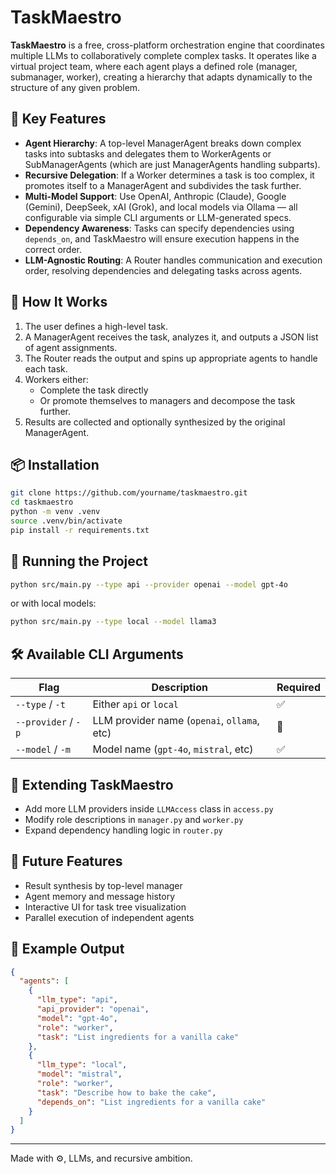 # TaskMaestro

**TaskMaestro** is a free, cross-platform orchestration engine that coordinates multiple LLMs to collaboratively complete complex tasks. It operates like a virtual project team, where each agent plays a defined role (manager, submanager, worker), creating a hierarchy that adapts dynamically to the structure of any given problem.

## 🚀 Key Features

- **Agent Hierarchy**: A top-level ManagerAgent breaks down complex tasks into subtasks and delegates them to WorkerAgents or SubManagerAgents (which are just ManagerAgents handling subparts).
- **Recursive Delegation**: If a Worker determines a task is too complex, it promotes itself to a ManagerAgent and subdivides the task further.
- **Multi-Model Support**: Use OpenAI, Anthropic (Claude), Google (Gemini), DeepSeek, xAI (Grok), and local models via Ollama — all configurable via simple CLI arguments or LLM-generated specs.
- **Dependency Awareness**: Tasks can specify dependencies using `depends_on`, and TaskMaestro will ensure execution happens in the correct order.
- **LLM-Agnostic Routing**: A Router handles communication and execution order, resolving dependencies and delegating tasks across agents.

## 🧠 How It Works

1. The user defines a high-level task.
2. A ManagerAgent receives the task, analyzes it, and outputs a JSON list of agent assignments.
3. The Router reads the output and spins up appropriate agents to handle each task.
4. Workers either:
   - Complete the task directly
   - Or promote themselves to managers and decompose the task further.
5. Results are collected and optionally synthesized by the original ManagerAgent.

## 📦 Installation

```bash
git clone https://github.com/yourname/taskmaestro.git
cd taskmaestro
python -m venv .venv
source .venv/bin/activate
pip install -r requirements.txt
```

## 🧪 Running the Project

```bash
python src/main.py --type api --provider openai --model gpt-4o
```

or with local models:

```bash
python src/main.py --type local --model llama3
```

## 🛠 Available CLI Arguments

| Flag         | Description                             | Required |
|--------------|-----------------------------------------|----------|
| `--type` / `-t`    | Either `api` or `local`                    | ✅        |
| `--provider` / `-p` | LLM provider name (`openai`, `ollama`, etc) | 🔁        |
| `--model` / `-m`   | Model name (`gpt-4o`, `mistral`, etc)     | ✅        |

## 🧩 Extending TaskMaestro

- Add more LLM providers inside `LLMAccess` class in `access.py`
- Modify role descriptions in `manager.py` and `worker.py`
- Expand dependency handling logic in `router.py`

## 🔮 Future Features

- Result synthesis by top-level manager
- Agent memory and message history
- Interactive UI for task tree visualization
- Parallel execution of independent agents

## 🤖 Example Output

```json
{
  "agents": [
    {
      "llm_type": "api",
      "api_provider": "openai",
      "model": "gpt-4o",
      "role": "worker",
      "task": "List ingredients for a vanilla cake"
    },
    {
      "llm_type": "local",
      "model": "mistral",
      "role": "worker",
      "task": "Describe how to bake the cake",
      "depends_on": "List ingredients for a vanilla cake"
    }
  ]
}
```

---

Made with ⚙️, LLMs, and recursive ambition.

